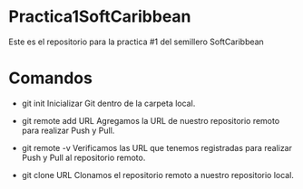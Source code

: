 # Practica1SoftCaribbean
Este es el repositorio para la practica #1 del semillero SoftCaribbean 


# Comandos 

* git init 
Inicializar Git dentro de la carpeta local.

* git remote add URL
Agregamos la URL de nuestro repositorio remoto para realizar Push y Pull.

* git remote -v
Verificamos las URL que tenemos registradas para realizar Push y Pull al repositorio remoto.

* git clone URL
Clonamos el repositorio remoto a nuestro repositorio local.
